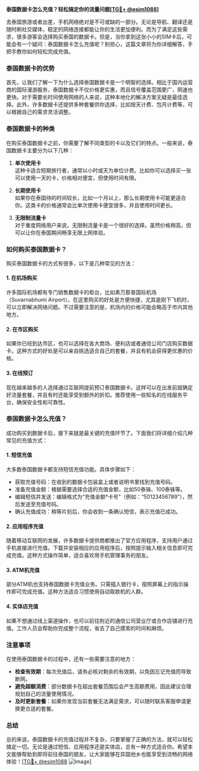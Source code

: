 **泰国数据卡怎么充值？轻松搞定你的流量问题[[TG💪+ @esim1088](https://t.me/s/esim1088)]**

去泰国旅游或者出差，手机网络绝对是不可或缺的一部分。无论是导航、翻译还是随时刷社交媒体，稳定的网络连接都能让你的生活更加便利。而为了满足这些需求，很多游客会选择购买泰国的数据卡。但是，当你拿到这张小小的SIM卡后，可能会有一个疑问：泰国数据卡怎么充值呢？别担心，这篇文章将为你详细解答，手把手教你如何轻松完成充值。

### 泰国数据卡的优势

首先，让我们了解一下为什么选择泰国数据卡是一个明智的选择。相比于国内运营商的国际漫游服务，泰国数据卡不仅价格更实惠，而且信号覆盖范围更广，网速也更快。对于需要长时间使用网络的人来说，这种本地化的解决方案无疑是最佳选择。此外，许多数据卡还提供多种套餐供你选择，比如按天计费、包月计费等，可以根据自己的需求灵活调整。

### 泰国数据卡的种类

在购买泰国数据卡之前，你需要了解不同类型的卡以及它们的特点。一般来说，泰国数据卡主要分为以下几种：

1. **单次使用卡**  
   这种卡适合短期旅行者，通常以小时或天为单位计费。比如你可以选择买一张可以使用一天的卡，价格相对便宜，但使用时间有限。

2. **长期使用卡**  
   如果你在泰国待的时间较长，比如一个月以上，那么长期使用卡可能更适合你。这类卡的价格通常会比单次使用卡便宜很多，并且使用时间更长。

3. **无限制流量卡**  
   对于重度网络用户来说，无限制流量卡是一个很好的选择。虽然价格稍高，但可以让你在泰国期间畅享无限上网体验。

### 如何购买泰国数据卡？

购买泰国数据卡的方式有很多，以下是几种常见的方法：

#### 1. 在机场购买  
许多国际机场都有专门销售数据卡的柜台，比如素万那普国际机场（Suvarnabhumi Airport）。在这里购买的好处是方便快捷，尤其是刚下飞机时，可以立即解决网络问题。不过需要注意的是，机场内的价格可能会略高于市内其他地方。

#### 2. 在市区购买  
如果你已经到达市区，也可以选择在各大商场、便利店或者通信公司门店购买数据卡。这种方式的好处是可以亲自挑选适合自己的套餐，并且有机会获得更优惠的价格。

#### 3. 在线预订  
现在越来越多的人选择通过互联网提前预订泰国数据卡。这样可以在出发前就确定好流量套餐，并且有时还能享受到额外的折扣。推荐使用一些知名的在线服务平台，确保安全性和可靠性。

### 泰国数据卡怎么充值？

成功购买到数据卡后，接下来就是最关键的充值环节了。下面我们将详细介绍几种常见的充值方式：

#### 1. 短信充值  
大多数泰国数据卡都支持短信充值功能。具体步骤如下：
- 获取充值号码：在收到的数据卡包装盒上或者说明书里找到充值号码。
- 准备充值金额：根据需要选择合适的充值金额，比如50泰铢、100泰铢等。
- 编辑短信并发送：编辑格式为“充值金额*卡号”（例如：“50123456789”），然后发送至充值号码。
- 确认充值成功：稍等片刻后，你会收到一条确认短信，表示充值已成功。

#### 2. 应用程序充值  
随着移动互联网的发展，许多数据卡提供商都推出了官方应用程序，支持用户通过手机直接进行充值。下载并安装相应的应用程序后，按照提示输入相关信息即可完成充值。这种方式操作简单，适合喜欢用手机管理事务的朋友。

#### 3. ATM机充值  
部分ATM机也支持泰国数据卡充值业务。只需插入银行卡，按照屏幕上的指示操作即可完成充值。这种方法适合习惯使用自动取款机的人群。

#### 4. 实体店充值  
如果不想通过线上渠道操作，也可以前往附近的通信公司营业厅或合作店铺进行充值。工作人员会帮助你完成整个流程，省去了自己摸索的时间和麻烦。

### 注意事项

在使用泰国数据卡的过程中，还有一些需要注意的地方：

- **检查有效期**：每次充值后，请务必核对剩余的有效期，以免因忘记充值而导致断网。
- **避免超额消费**：部分数据卡在超出套餐范围后会产生高额费用，因此建议合理规划自己的流量使用情况。
- **及时更新套餐**：如果你发现当前套餐无法满足需求，可以随时联系客服申请更换更合适的套餐。

### 总结

总的来说，泰国数据卡的充值过程并不复杂，只要掌握了正确的方法，就可以轻松搞定一切。无论是通过短信、应用程序还是实体店，总有一种方式适合你。希望本文能够帮助到即将前往泰国的朋友，让大家能够在异国他乡也能享受到流畅的网络体验！[[TG💪+ @esim1088](https://t.me/s/esim1088) ![Image](https://i.postimg.cc/4NQfJmqS/Snipaste-2025-05-13-00-14-12.png)]